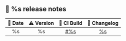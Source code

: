 ## 📌 %s release notes 

| 📅 Date | ⚠️ Version |  🧰 CI Build | 📝 Changelog |
|:-------:|:----------:|:------------:|:------------:|
|   %s    |     %s     |   [#%s](%s)  |    [%s](%s)  |